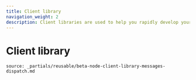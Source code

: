 ```yaml
---
title: Client library
navigation_weight: 2
description: Client libraries are used to help you rapidly develop your messaging applications.
---
```


# Client library

```partial
source: _partials/reusable/beta-node-client-library-messages-dispatch.md
```
